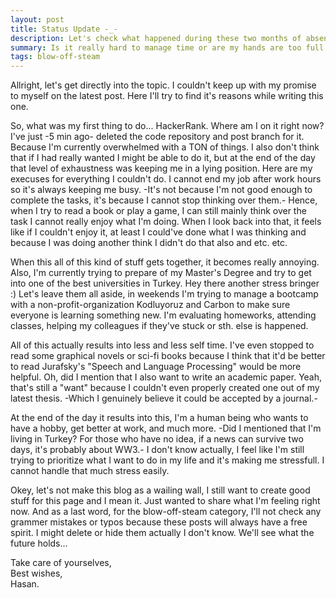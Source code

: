 ```yaml
---
layout: post
title: Status Update -_-
description: Let's check what happened during these two months of absence.
summary: Is it really hard to manage time or are my hands are too full for what I'm capable of?
tags: blow-off-steam
---
```


Allright, let's get directly into the topic. I couldn't keep up with my promise to myself on the latest post. Here I'll try to find it's reasons while writing this one.

So, what was my first thing to do... HackerRank. Where am I on it right now? I've just -5 min ago- deleted the code repository and post branch for it. Because I'm currently overwhelmed with a TON of things. I also don't think that if I had really wanted I might be able to do it, but at the end of the day that level of exhaustness was keeping me in a lying position. Here are my execuses for everything I couldn't do. I cannot end my job after work hours so it's always keeping me busy. -It's not because I'm not good enough to complete the tasks, it's because I cannot stop thinking over them.- Hence, when I try to read a book or play a game, I can still mainly think over the task I cannot really enjoy what I'm doing. When I look back into that, it feels like if I couldn't enjoy it, at least I could've done what I was thinking and because I was doing another think I didn't do that also and etc. etc. 

When this all of this kind of stuff gets together, it becomes really annoying. Also, I'm currently trying to prepare of my Master's Degree and try to get into one of the best universities in Turkey. Hey there another stress bringer :) Let's leave them all aside, in weekends I'm trying to manage a bootcamp with a non-profit-organization Kodluyoruz and Carbon to make sure everyone is learning something new. I'm evaluating homeworks, attending classes, helping my colleagues if they've stuck or sth. else is happened. 

All of this actually results into less and less self time. I've even stopped to read some graphical novels or sci-fi books because I think that it'd be better to read Jurafsky's "Speech and Language Processing" would be more helpful. Oh, did I mention that I also want to write an academic paper. Yeah, that's still a "want" because I couldn't even properly created one out of my latest thesis. -Which I genuinely believe it could be accepted by a journal.- 

At the end of the day it results into this, I'm a human being who wants to have a hobby, get better at work, and much more. -Did I mentioned that I'm living in Turkey? For those who have no idea, if a news can survive two days, it's probably about WW3.-  I don't know actually, I feel like I'm still trying to prioritize what I want to do in my life and it's making me stressfull. I cannot handle that much stress easily. 

Okey, let's not make this blog as a wailing wall, I still want to create good stuff for this page and I mean it. Just wanted to share what I'm feeling right now. And as a last word, for the blow-off-steam category, I'll not check any grammer mistakes or typos because these posts will always have a free spirit. I might delete or hide them actually I don't know. We'll see what the future holds...

Take care of yourselves,\
Best wishes,\
Hasan.